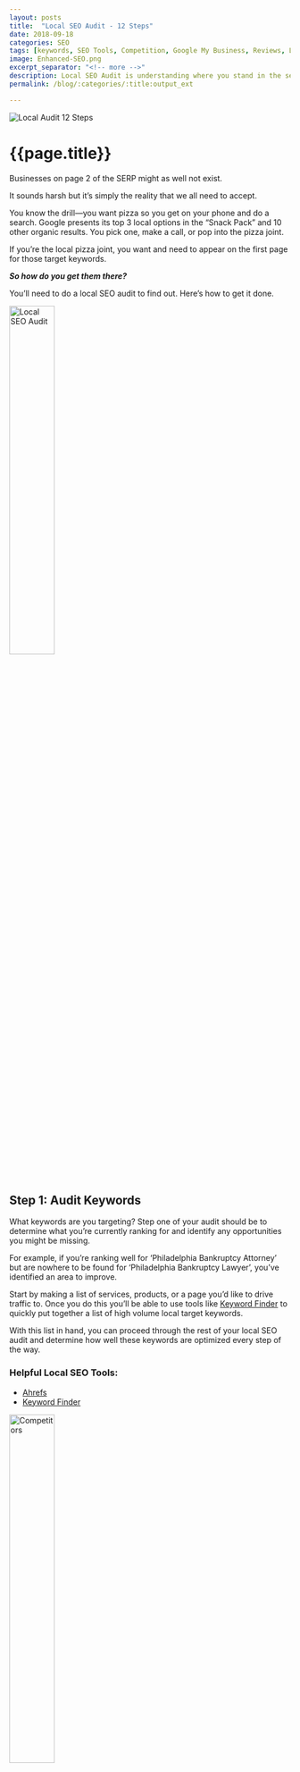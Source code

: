 ```yaml
---
layout: posts
title:  "Local SEO Audit - 12 Steps"
date: 2018-09-18
categories: SEO
tags: [keywords, SEO Tools, Competition, Google My Business, Reviews, Links, Schema-Markup, Citations, Image, Speed, Engagement, Social]
image: Enhanced-SEO.png
excerpt_separator: "<!-- more -->"
description: Local SEO Audit is understanding where you stand in the search engines.
permalink: /blog/:categories/:title:output_ext

---
```


<div class="row">
  <div class="col">
    <img src="{{site.url}}/assets/images/Blog/Local-SEO-12-Steps/how-to-do-a-local-seo-audit_fi.jpg" alt="Local Audit 12 Steps" class="hidden-xs hidden-sm img-responsive img-thumbnail">
  </div>
</div>

<h1>{{page.title}}</h1>

Businesses on page 2 of the SERP might as well not exist.

It sounds harsh but it’s simply the reality that we all need to accept.

You know the drill—you want pizza so you get on your phone and do a search. Google presents its top 3 local options in the “Snack Pack” and 10
other organic results. You pick one, make a call, or pop into the pizza joint.

If you’re the local pizza joint, you want and need to appear on the first page for those target keywords.

<!-- more -->

_**So how do you get them there?**_

You’ll need to do a local SEO audit to find out. Here’s how to get it done.

<img src="{{site.url}}/assets/images/Blog/Local-SEO-12-Steps/how-to-do-a-local-seo-audit-1-keywords-300x122.jpg" alt="Local SEO Audit"
style="width: 40%;" class="hidden-xs hidden-sm img-responsive img-thumbnail">

<h2>Step 1: Audit Keywords</h2>

What keywords are you targeting? Step one of your audit should be to determine what you’re currently ranking for and identify any opportunities
you might be missing.

For example, if you’re ranking well for ‘Philadelphia Bankruptcy Attorney’ but are nowhere to be found for ‘Philadelphia Bankruptcy Lawyer’,
you’ve identified an area to improve.

Start by making a list of services, products, or a page you’d like to drive traffic to. Once you do this you’ll be able to use tools like <a href="https://kwfinder.com/" target="blank">Keyword Finder</a> to quickly put together a list of high volume local target keywords.

With this list in hand, you can proceed through the rest of your local SEO audit and determine how well these keywords are optimized every step of the way.

<h3>Helpful Local SEO Tools:</h3>

<ul class="basic-ul">
<li class="basic-li"><a href="https://ahrefs.com/" target="blank">Ahrefs</a></li>
<li class="basic-li"><a href="https://kwfinder.com/" target="blank">Keyword Finder</a></li>
</ul>

<img src="{{site.url}}/assets/images/Blog/Local-SEO-12-Steps/how-to-do-a-local-seo-audit-2-competitors-300x122.jpg" alt="Competitors"
style="width: 40%;" class="hidden-xs hidden-sm img-responsive img-thumbnail">

<h2>Step 2: Audit Your Competition’s Local SEO</h2>

Your local SEO audit should include a snooping session to determine your competitor’s SEO status and tactics early on. If you’re located in
a highly competitive area where the other top businesses are doing everything right, you need to document what you’re up against.

You don’t need to do a full diagnostic on each competitor, but take a look at the following, and compare that data against yours:

<ul class="basic-ul">
<li class="basic-li">GMB ranking for top keywords</li>
<li class="basic-li">Organic rankings for top keywords</li>
<li class="basic-li">Review quantity and quality</li>
<li class="basic-li">Number of links</li>
<li class="basic-li">Site Speed</li>
<li class="basic-li">Social Stats</li>
</ul>

In most cases, you should be able to take a look through these items and develop a hypothesis on why your competitor is successful in local SERPs.

<h3>Helpful Local SEO Tools:</h3>

<ul class="basic-ul">
<li class="basic-li"><a href="https://builtwith.com/)" target="blank">BuiltWith</a></li>
</ul>

<img src="{{site.url}}/assets/images/Blog/Local-SEO-12-Steps/how-to-do-a-local-seo-audit-3-gmb-300x122.jpg" alt="Google My Business" style="width: 40%;" class="hidden-xs hidden-sm img-responsive img-thumbnail">

<h2>Step 3: Audit Google My Business Listing</h2>

The 2017 edition of Moz’ Local Search Ranking Factors Survey ranks Google My Business (GMB) as the biggest driver of local SEO success. If you want to appear in Google’s ‘snack pack’, your GMB listing should be robust, and well-optimized with your core target keywords.

Here are some things to look for:

<ul class="basic-ul">
<li class="basic-li">Do you have a GMB listing? If so, is it claimed and verified?</li>
<li class="basic-li">Is all business information present and correct?</li>
<li class="basic-li">Do you have multiple reviews and a high cumulative rating? Are you responding to reviews?</li>
<li class="basic-li">Do you have appropriate business categories listed?</li>
<li class="basic-li">Do you have images of the business?</li>
<li class="basic-li">Have you created any GMB posts?</li>
<li class="basic-li">Are you participating in the Questions & Answers section?</li>
</ul>

These are the core elements that make up a strong GMB listing.

<h3>Helpful Local SEO Tools:</h3>

<ul class="basic-ul">
<li class="basic-li">Manager access to your GMB listing</li>
<li class="basic-li"><a href="https://yoast.com/wordpress/plugins/local-seo/" target="blank">Yoast Local SEO Plugin</a></li>
</ul>  

<img src="{{site.url}}/assets/images/Blog/Local-SEO-12-Steps/how-to-do-a-local-seo-audit-4-reviews-300x122.jpg" alt="Reviews"
style="width: 40%;" class="hidden-xs hidden-sm img-responsive img-thumbnail">

<h2>Step 4: Audit Reviews for Quality and Quantity</h2>

Reviews pack a ton of clout in both the local ranking and reputation building arenas. Search engines regard them as an authentic measure of a local business’s popularity and viability. Potential customers trust reviews as an accurate gauge for that business’s quality level.

Getting an abundance of positive, glowing and wordy reviews across multiple review platforms like GMB, Facebook, Yelp, and vertical-specific sites like Houzz, Tripadvisor, and Healthgrades helps you win on many levels.

<a href="http://www.localseoguide.com/guides/local-seo-ranking-factors/" target="blank">Local SEO Guide</a> notes that Google does pick up on the keywords people use in their reviews:

> “At a high level, having a keyword you are trying to rank for, and a mention of a city you are working to rank in, in reviews has a high correlation with high ranking Google My Business results.”

<h3>Helpful Local SEO Tools:</h3>

<ul class="basic-ul">
<li class="basic-li">Get and manage reviews with Customer Voice <strong>(contact us for more info)</strong></li>
<li class="basic-li"><a href="http://www.kiyoh.com/" target="blank">KiyOh</a></li>
</ul>

<img src="{{site.url}}/assets/images/Blog/Local-SEO-12-Steps/how-to-do-a-local-seo-audit-5-links-300x122.jpg" alt="Links"
style="width: 40%;" class="hidden-xs hidden-sm img-responsive img-thumbnail">

<h2>Step 5: Audit Links for Quality and Quantity</h2>

Links remain the bread and butter of Google’s ranking algorithm.

<a href="https://moz.com/blog/local-search-ranking-factors-survey-results-2017" target="blank">Darren Shaw of WhiteSpark</a> notes that,

> “Google is still leaning heavily on links as a primary measure of a business’ authority and prominence, and the local search practitioners
   that invest time and resources to secure quality links for their clients are reaping the ranking rewards.”

A diverse array of quality links is crucial for any local business’s link portfolio. This means that you’ll need to evaluate your links, looking for links with:

<ul class="basic-ul">
<li class="basic-li">Local content</li>
<li class="basic-li">Industry or vertical topic clusters</li>
<li class="basic-li">High domain authority</li>
</ul>

Link quality will win over quantity, and quality + quantity will help you dominate the search rankings in your market. On the flip side, if you see a high volume of spammy, off-topic links, you’ll want to make a note of it as a red flag that may be damaging your ability to rank well for your target keywords.

<h3>Helpful Local SEO Tools:</h3>

<ul class="basic-ul">
<li class="basic-li"><a href="https://ahrefs.com/" target="blank">Ahrefs</a></li>
<li class="basic-li"><a href="https://moz.com/researchtools/ose/" target="blank">Open Site Explorer</a></li>
</ul>

<img src="{{site.url}}/assets/images/Blog/Local-SEO-12-Steps/how-to-do-a-local-seo-audit-6-schema-300x122.jpg" alt="Schema"
style="width: 40%;" class="hidden-xs hidden-sm img-responsive img-thumbnail">

<h2>Step 6: Audit Schema-Markup for Local</h2>

Schema markup is code that goes on a website to help the search engines return more informative results for users. Schema tells the search engines what your data means, not just what it says.

This is a key way to tell search engines exactly what a given website is about, which will help them serve it up on SERPs for the correct search queries.

One way to check to ensure that your site is using schema markup is to enter your URL in
<a href="https://search.google.com/structured-data/testing-tool/u/0/" target="blank">Google’s Structured Data Testing Tool</a> You’ll be able to check to see if all the correct info about your business has been included.

To add Schema markup, if it’s a WordPress website, then “All In One Schema Rich Snippets” is a great plugin. For other websites,
<a href="https://technicalseo.com/seo-tools/schema-markup-generator/" target="blank">this is</a> a good tool to create the code.

<h3>Helpful Local SEO Tools:</h3>

<ul class="basic-ul">
<li class="basic-li"><a href="https://search.google.com/structured-data/testing-tool/u/0/" target="blank">Google Structured Data Testing Tool</a></li>
<li class="basic-li"><a href="https://technicalseo.com/seo-tools/schema-markup-generator/" target="blank">Schema Markup Generator</a></li>
</ul>

<img src="{{site.url}}/assets/images/Blog/Local-SEO-12-Steps/how-to-do-a-local-seo-audit-7-citations-300x122.jpg" alt="Citations"
style="width: 40%;" class="hidden-xs hidden-sm img-responsive img-thumbnail">

<h2>Step 7: Audit Local SEO Citations</h2>

How frequently is your business mentioned online? Auditing your citations will determine how many online mentions exist of the name, address, and phone number for your business.

It’s important to look into both your structured and unstructured citations. For structured citations, you’ll audit your business listings across the web, looking at social platforms and directories like Yelp, Yellowpages, Facebook, Superpages, and MapQuest. You’ll also need to check to see if their correct business info is listed on the main data aggregators: Axiom, Neustar/Localeze, Factual, and Infogroup.

Next, you’ll need to check your unstructured citations. An unstructured citation can be found on random websites, blogs, event listings, job posting sites, government records or social media mentions. These are unstructured because they could be as simple as a company mention. Usually, these citations don’t include a business’s NAP data.

<a href="https://lcf.whitespark.ca/search/" target="blank">Whitespark’s Local Citation Finder</a> is a great free tool to find and analyze both your structured and unstructured citations.

<h3>Helpful Local SEO Tools:</h3>

<ul class="basic-ul">
<li class="basic-li"><a href="https://lcf.whitespark.ca/search/" target="blank">Whitespark’s Local Citation Finder</a></li>
<li class="basic-li"><a href="https://moz.com/local/search" target="blank">Moz Check Listings</a></li>
</ul>

<img src="{{site.url}}/assets/images/Blog/Local-SEO-12-Steps/how-to-do-a-local-seo-audit-8-page-SEO-300x122.jpg" alt="SEO"
style="width: 40%;" class="hidden-xs hidden-sm img-responsive img-thumbnail">

<h2>Step 8: Audit SEO on Main Pages</h2>

An audit of the main website pages is probably the most important piece of your entire audit. It doesn’t have to be time-consuming if you have the proper tools though. Screaming Frog is one of many excellent tools that’ll deliver a comprehensive look at your on-page SEO.

With your list of target keywords in hand, you’ll want to run through each page on your spreadsheet looking at the keywords on each page. Specifically, you’ll be looking at:

<ul class="basic-ul">
<li class="basic-li">Page title</li>
<li class="basic-li">Title tags</li>
<li class="basic-li">Sub-headings</li>
<li class="basic-li">Word count</li>
<li class="basic-li">Meta description</li>
</ul>  

Even with just this information, you’ll be well-equipped to analyze how well your pages are optimized for local SEO. Plus, you’ll be able to determine improvements and content gaps that might be missing.

Once you’ve evaluated and recorded the weaknesses in your local SEO, you can make use of a host of top-tier SEO plugins to help you do your work.

<h3>Helpful Local SEO Tools:</h3>

<ul class="basic-ul">
<li class="basic-li"><a href="https://www.screamingfrog.co.uk/seo-spider/" target="blank">Screaming Frog</a></li>
</ul>

<img src="{{site.url}}/assets/images/Blog/Local-SEO-12-Steps/how-to-do-a-local-seo-audit-9-images-300x122.jpg" alt="Images"
style="width: 40%;" class="hidden-xs hidden-sm img-responsive img-thumbnail">

<h2>Step 9: Audit Image SEO</h2>

There are two main components two image optimization for local SEO: keyword usage and how it affects page load speed. You can use ScreamingFrog’s free SEO tool to evaluate both.

Auditing image keyword optimization boils down to evaluating each image’s filename and alt text. Since Google can’t yet tell what visual content an image contains yet, site crawlers rely on things like the filename and alt text to determine what’s being displayed. These are places you should optimize with relevant target keywords.
You can get some big improvements in page load speed when images are optimized to reduce their file size without significantly impacting their visual quality. Using ScreamingFrog, you can take an inventory of all the images on your site and highlight the images that are slowing things down. (There are also image size optimization plugins that resize images automatically going forward.)

<h3>Helpful Local SEO Tools:</h3>

<ul class="basic-ul">
<li class="basic-li"><a href="https://www.screamingfrog.co.uk/seo-spider/" target="blank">Screaming Frog</a></li>
</ul>

<img src="{{site.url}}/assets/images/Blog/Local-SEO-12-Steps/how-to-do-a-local-seo-audit-10-speed-300x122.jpg" alt="Speed"
style="width: 40%;" class="hidden-xs hidden-sm img-responsive img-thumbnail">

<h2>Step 10: Check Website Speed</h2>

Having a site that loads rapidly is crucial in today’s online business environment.
<a href="https://yoast.com/page-speed-ranking-factor/" target="blank">Edwin Toonen of Yoast</a> notes that,

> “Google’s latest research shows that the chance of a bounce increases 32% when the page load time goes from 1s to 3s. 1s to 5s
increases the chance to 90% and if your site takes up to 10s to load, the chance of a bounce increases to 123%. That’s incredible. For search engines, better results and performance is a sign of a healthy site that pleases customers and therefore should be rewarded with a higher ranking.”


<a href="https://developers.google.com/speed/pagespeed/insights/" target="blank">Google PageSpeed Insights Tool</a> performs a near-instant audit of a given URL for both mobile and desktop searches. This will give you a quick way to tell if improvements are needed, and a list of actions to take to improve your website speed.

<h3>Helpful Local SEO Tools:</h3>

<ul class="basic-ul">
<li class="basic-li"><a href="" target="blank">Google PageSpeed Insights Tool</a></li>
<li class="basic-li"><a href="" target="blank">Pingdom’s Website Speed Test</a></li>
<li class="basic-li"><a href="" target="blank">GTMetrix</a></li>
</ul>

<img src="{{site.url}}/assets/images/Blog/Local-SEO-12-Steps/how-to-do-a-local-seo-audit-11-engagement-300x122.jpg" alt="Engagement"
style="width: 40%;" class="hidden-xs hidden-sm img-responsive img-thumbnail">

<h2>Step 11: Audit Site Engagement</h2>

What visitors do when they discover your business online affects your rankings.
In fact, <a href="https://tidings.com/vault/local-ranking-2020.html" target="blank">David Mihm argues</a> that,

> “Engagement is simply a much more accurate signal of the quality of local businesses than the traditional ranking factors of links, directory citations, and even reviews.”

Metrics like organic search click-through rate (CTR), dwell time, bounce rate, and conversion rate are all ranking factors. You can
simply use <a href="https://analytics.google.com/analytics/web/" target="blank">Google Analytics</a> to examine your engagement metrics and compare them to <a href="https://support.google.com/analytics/answer/6086666?hl=en" target="blank">industry benchmarks</a>.

<h3>Helpful Local SEO Tools:</h3>

<ul class="basic-ul">
<li class="basic-li"><a href="" target="blank">Google Analytics</a></li>
<li class="basic-li"><a href="" target="blank">Google Analytics Industry Benchmarks</a></li>
</ul>

<img src="{{site.url}}/assets/images/Blog/Local-SEO-12-Steps/how-to-do-a-local-seo-audit-12-social-300x122.jpg" alt="Social"
style="width: 40%;" class="hidden-xs hidden-sm img-responsive img-thumbnail">

<h2>Step 12: Audit Social Engagement</h2>

The truth is that we’re not sure to what extent social signals are baked into Google’s ranking algorithm. However, there’s no doubt that a strong social media presence can significantly boost local SEO efforts.
According to Ron Dod of <a href="https://www.searchenginejournal.com/social-media-seo/196185/" target="blank">Search Engine Journal</a>, the bigger and more engaged your audience is, the more they’ll boost rankings:

> “The bigger your brand is and the more consumers trust you, the more likely you are to receive a larger share of clicks in Google. Social media can be a great and efficient way to help you build your brand and get in front of people who wouldn’t have otherwise found you.”

Therefore, evaluating your social platforms is an essential part of your local SEO audit:

<ul class="basic-ul">
<li class="basic-li">Number of people that like your Facebook page + Facebook shares</li>
<li class="basic-li">Number of Twitter followers + tweets mentioning your brand name</li>
<li class="basic-li">Number of LinkedIn company followers and Linkedin Shares</li>
</ul>

<h3>Helpful Local SEO Tools:</h3>

<ul class="basic-ul">
<li class="basic-li">Track dark social <strong>(contact us for more info)</strong></li>
<li class="basic-li"><a href="https://namechk.com/" target="blank">Find all social media profiles</a></li>
<li class="basic-li"><a href="http://buzzsumo.com/" target="blank">Find your most shared content</a></li>
</ul>

<h2>Final Thoughts</h2>

Performing a comprehensive local SEO audit using the 12 steps I’ve outlined is going to dredge up issues. Finding and fixing any SEO optimization issues you discover along the way is also crucial, as is recording your progress to ensure you’re not missing any vital pieces to the local SEO puzzle.

A good way to get started is to use <strong>MarketGoo</strong>, which automatically scans a website and generates a step-by-step SEO plan to help you increase your website traffic and rankings.

Once you’re ready to get started optimizing your website for SEO, using <strong>Boostability’s</strong> and <strong>SEO Network‘s</strong> SEO packages are key ways to power up your local presence. <strong>Just contact us for more info on any of these products</strong>.

<p class="text-center">&nbsp;</p>
<p class="text-center"><em><strong>Want to skip all this work and let the experts handle your local SEO?
<a class="btn btn-lg btn-info" role="button" href="https://kaffeinatedkodemonkey.youcanbook.me/" target="blank">Contact us today!</a></strong></em></p>
<p>&nbsp;</p>
